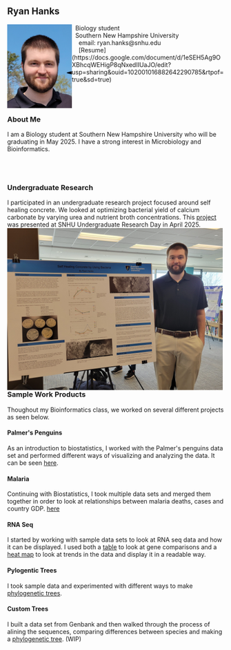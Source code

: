 ## Ryan Hanks

<img src="SiteFiles/head.jpg" align="left" width=150>
&nbsp; Biology student <br/>
&nbsp; Southern New Hampshire University <br/>
&nbsp; &nbsp; email: ryan.hanks@snhu.edu<br/>
&nbsp; &nbsp; [Resume](https://docs.google.com/document/d/1eSEH5Ag9OXBhcqWEHigP8qNxedIIUaJO/edit?usp=sharing&ouid=102001016882642290785&rtpof=true&sd=true)

<br/>
<br/>
<br/>
<br/>

### About Me

I am a Biology student at Southern New Hampshire University who will be graduating in May 2025. I have a strong interest in Microbiology and Bioinformatics. 

<br/>
<br/>

### Undergraduate Research 
I participated in an undergraduate research project focused around self healing concrete. We looked at optimizing bacterial yield of calcium carbonate by varying urea and nutrient broth concentrations. This [project](<SiteFiles/Bact Poster (2).pdf>) was presented at SNHU Undergraduate Research Day in April 2025.
<img src="SiteFiles/poster.jpg" align="left" width=500>

<br/>
<br/>
<br/>
<br/>
<br/>
<br/>
<br/>
<br/>
<br/>
<br/>
<br/>
<br/>
<br/>
<br/>
<br/>
<br/>

### Sample Work Products
Thoughout my Bioinformatics class, we worked on several different projects as seen below. 

#### Palmer's Penguins
As an introduction to biostatistics, I worked with the Palmer's penguins data set and performed different ways of visualizing and analyzing the data. It can be seen [here](http://twig40k.github.io/BioStatisticsAnalysis/penguinsinital.html).

#### Malaria
Continuing with Biostatistics, I took multiple data sets and merged them together in order to look at relationships between malaria deaths, cases and country GDP. [here](<https://twig40k.github.io/BioStatisticsAnalysis/malaria comb data.html>)

#### RNA Seq
I started by working with sample data sets to look at RNA seq data and how it can be displayed. I used both a [table](<http://twig40k.github.io/Bioinformatics/rna seq 1.html>) to look at gene comparisons and a [heat map](<http://twig40k.github.io/Bioinformatics/rna seq 2.html>) to look at trends in the data and display it in a readable way.

#### Pylogentic Trees
I took sample data and experimented with different ways to make [phylogenetic trees](<http://twig40k.github.io/Bioinformatics/phylo tree 1.html>).

#### Custom Trees
I built a data set from Genbank and then walked through the process of alining the sequences, comparing differences between species and making a [phylogenetic tree](<http://twig40k.github.io/Bioinformatics/bact phylo tree.html>). (WIP)
